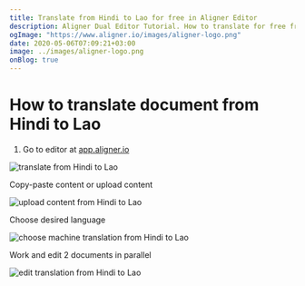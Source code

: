```yaml
---
title: Translate from Hindi to Lao for free in Aligner Editor
description: Aligner Dual Editor Tutorial. How to translate for free from Hindi to Lao. Aligner is multilingual document management platform. 
ogImage: "https://www.aligner.io/images/aligner-logo.png"
date: 2020-05-06T07:09:21+03:00
image: ../images/aligner-logo.png
onBlog: true
---
```


# How to translate document from Hindi to Lao

1. Go to editor at [app.aligner.io](https://app.aligner.io "Aligner App web page")

![translate from Hindi to Lao](../aligner-blank-editor.png "translate from Hindi to Lao")

Copy-paste content or upload content

![upload content from Hindi to Lao](../aligner-uploaded-document.png "upload content from Hindi to Lao")

Choose desired language

![choose machine translation from Hindi to Lao](../aligner-language-dropdown.png "choose machine translation from Hindi to Lao")

Work and edit 2 documents in parallel

![edit translation from Hindi to Lao](../aligner-double-sitded-editor.png "edit translation from Hindi to Lao")

